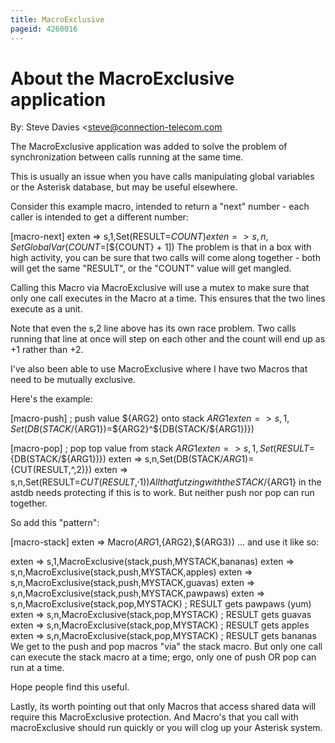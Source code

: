 ```yaml
---
title: MacroExclusive
pageid: 4260016
---
```


About the MacroExclusive application
====================================

By: Steve Davies <steve@connection-telecom.com

The MacroExclusive application was added to solve the problem of synchronization between calls running at the same time.

This is usually an issue when you have calls manipulating global variables or the Asterisk database, but may be useful elsewhere.

Consider this example macro, intended to return a "next" number - each caller is intended to get a different number:

[macro-next]
exten => s,1,Set(RESULT=${COUNT})
exten => s,n,SetGlobalVar(COUNT=$[${COUNT} + 1])
The problem is that in a box with high activity, you can be sure that two calls will come along together - both will get the same "RESULT", or the "COUNT" value will get mangled.

Calling this Macro via MacroExclusive will use a mutex to make sure that only one call executes in the Macro at a time. This ensures that the two lines execute as a unit.

Note that even the s,2 line above has its own race problem. Two calls running that line at once will step on each other and the count will end up as +1 rather than +2.

I've also been able to use MacroExclusive where I have two Macros that need to be mutually exclusive.

Here's the example:

[macro-push]
; push value ${ARG2} onto stack ${ARG1}
exten => s,1,Set(DB(STACK/${ARG1})=${ARG2}^${DB(STACK/${ARG1})})

[macro-pop]
; pop top value from stack ${ARG1}
exten => s,1,Set(RESULT=${DB(STACK/${ARG1})})
exten => s,n,Set(DB(STACK/${ARG1})=${CUT(RESULT,^,2)})
exten => s,n,Set(RESULT=${CUT(RESULT,^,1)})
All that futzing with the STACK/${ARG1} in the astdb needs protecting if this is to work. But neither push nor pop can run together.

So add this "pattern":

[macro-stack]
exten => Macro(${ARG1},${ARG2},${ARG3})
... and use it like so:

exten => s,1,MacroExclusive(stack,push,MYSTACK,bananas)
exten => s,n,MacroExclusive(stack,push,MYSTACK,apples)
exten => s,n,MacroExclusive(stack,push,MYSTACK,guavas)
exten => s,n,MacroExclusive(stack,push,MYSTACK,pawpaws)
exten => s,n,MacroExclusive(stack,pop,MYSTACK) ; RESULT gets pawpaws (yum)
exten => s,n,MacroExclusive(stack,pop,MYSTACK) ; RESULT gets guavas
exten => s,n,MacroExclusive(stack,pop,MYSTACK) ; RESULT gets apples
exten => s,n,MacroExclusive(stack,pop,MYSTACK) ; RESULT gets bananas
We get to the push and pop macros "via" the stack macro. But only one call can execute the stack macro at a time; ergo, only one of push OR pop can run at a time.

Hope people find this useful.

Lastly, its worth pointing out that only Macros that access shared data will require this MacroExclusive protection. And Macro's that you call with macroExclusive should run quickly or you will clog up your Asterisk system.


